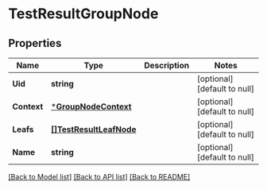 # TestResultGroupNode

## Properties
Name | Type | Description | Notes
------------ | ------------- | ------------- | -------------
**Uid** | **string** |  | [optional] [default to null]
**Context** | [***GroupNodeContext**](GroupNodeContext.md) |  | [optional] [default to null]
**Leafs** | [**[]TestResultLeafNode**](TestResultLeafNode.md) |  | [optional] [default to null]
**Name** | **string** |  | [optional] [default to null]

[[Back to Model list]](../README.md#documentation-for-models) [[Back to API list]](../README.md#documentation-for-api-endpoints) [[Back to README]](../README.md)

